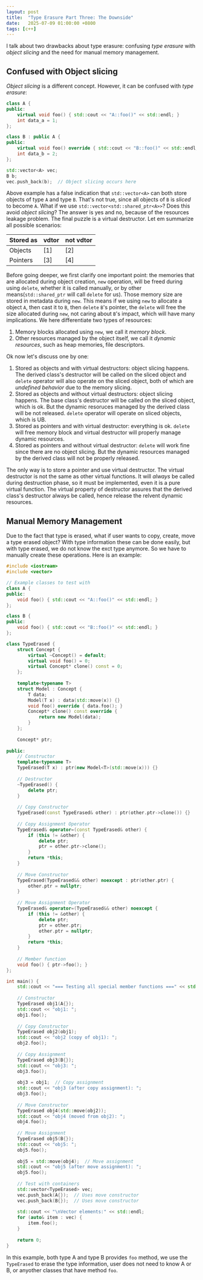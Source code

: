 ```yaml
---
layout: post
title:  "Type Erasure Part Three: The Downside"
date:   2025-07-09 01:00:00 +0800
tags: [c++]
---
```


I talk about two drawbacks about type erasure: confusing *type erasure* with *object slicing* and the need for manual memory management.

## Confused with Object slicing

*Object slicing* is a different concept. However, it can be confused with *type erasure*:

```c++
class A {
public:
    virtual void foo() { std::cout << "A::foo()" << std::endl; }
    int data_a = 1;
};

class B : public A {
public:
    virtual void foo() override { std::cout << "B::foo()" << std::endl; }
    int data_b = 2;
};

std::vector<A> vec;
B b;
vec.push_back(b);  // Object slicing occurs here
```

Above example has a false indication that `std::vector<A>` can both store objects of type `A` and type `B`. That's not true, since all objects of `B` is *sliced* to become `A`. What if we use `std::vector<std::shared_ptr<A>>`? Does this avoid *object slicing*? The answer is yes and no, because of the resources leakage problem. The final puzzle is a virtual destructor. Let em summarize all possible scenarios:

| Stored as | vdtor | not vdtor |
| --------- | ----- | --------- |
| Objects   | [1]   | [2]       |
| Pointers  | [3]   | [4]       |

Before going deeper, we first clarify one important point: the memories that are allocated during object creation, `new` operation, will be freed during using `delete`, whether it is called manually, or by other means(`std::shared_ptr` will call `delete` for us). Those memory size are stored in metadata during `new`. This means if we using `new` to allocate a object `A`, then cast it to `B`, then `delete` `B`'s pointer, the `delete` will free the size allocated during `new`, not caring about `B`'s impact, which will have many implications. We here differentiate two types of resources:

1. Memory blocks allocated using `new`, we call it *memory block*.
2. Other resources managed by the object itself, we call it *dynamic resources*, such as heap memories, file descriptors.

Ok now let's discuss one by one:

1. Stored as objects and with virtual destructors: object slicing happens. The derived class's destructor will be called on the sliced object and `delete` operator will also operate on the sliced object, both of which are *undefined behavior* due to the memory slicing.
2. Stored as objects and without virtual destructors: object slicing happens. The base class's destructor will be called on the sliced object, which is ok. But the dynamic resoruces managed by the derived class will be not released. `delete` operator will operate on sliced objects, which is UB.
3. Stored as pointers and with virtual destructor: everything is ok. `delete` will free memory block and virtual destructor will properly manage dynamic resources.
4. Stored as pointers and without virtual destructor: `delete` will work fine since there are no object slicing. But the dynamic resources managed by the derived class will not be properly released.

The only way is to store a pointer and use virtual destructor. The virtual destructor is not the same as other virtual functions. It will *always* be called during destruction phase, so it must be implemented, even it is a pure virtual function. The virtual property of destructor assures that the derived class's destructor always be called, hence release the relvent dynamic resources.

## Manual Memory Management

Due to the fact that type is erased, what if user wants to copy, create, move a type erased object? With type information these can be done easily, but with type erased, we do not know the exct type anymore. So we have to manually create these operations. Here is an example:

```c++
#include <iostream>
#include <vector>

// Example classes to test with
class A {
public:
    void foo() { std::cout << "A::foo()" << std::endl; }
};

class B {
public:
    void foo() { std::cout << "B::foo()" << std::endl; }
};

class TypeErased {
    struct Concept {
        virtual ~Concept() = default;
        virtual void foo() = 0;
        virtual Concept* clone() const = 0;
    };
    
    template<typename T>
    struct Model : Concept {
        T data;
        Model(T x) : data(std::move(x)) {}
        void foo() override { data.foo(); }
        Concept* clone() const override { 
            return new Model(data);
        }
    };
    
    Concept* ptr;
    
public:
    // Constructor
    template<typename T>
    TypeErased(T x) : ptr(new Model<T>(std::move(x))) {}
    
    // Destructor
    ~TypeErased() { 
        delete ptr; 
    }
    
    // Copy Constructor
    TypeErased(const TypeErased& other) : ptr(other.ptr->clone()) {}
    
    // Copy Assignment Operator
    TypeErased& operator=(const TypeErased& other) {
        if (this != &other) {
            delete ptr;
            ptr = other.ptr->clone();
        }
        return *this;
    }
    
    // Move Constructor
    TypeErased(TypeErased&& other) noexcept : ptr(other.ptr) {
        other.ptr = nullptr;
    }
    
    // Move Assignment Operator
    TypeErased& operator=(TypeErased&& other) noexcept {
        if (this != &other) {
            delete ptr;
            ptr = other.ptr;
            other.ptr = nullptr;
        }
        return *this;
    }
    
    // Member function
    void foo() { ptr->foo(); }
};

int main() {
    std::cout << "=== Testing all special member functions ===" << std::endl;
    
    // Constructor
    TypeErased obj1(A{});
    std::cout << "obj1: ";
    obj1.foo();
    
    // Copy Constructor
    TypeErased obj2(obj1);
    std::cout << "obj2 (copy of obj1): ";
    obj2.foo();
    
    // Copy Assignment
    TypeErased obj3(B{});
    std::cout << "obj3: ";
    obj3.foo();
    
    obj3 = obj1;  // Copy assignment
    std::cout << "obj3 (after copy assignment): ";
    obj3.foo();
    
    // Move Constructor
    TypeErased obj4(std::move(obj2));
    std::cout << "obj4 (moved from obj2): ";
    obj4.foo();
    
    // Move Assignment
    TypeErased obj5(B{});
    std::cout << "obj5: ";
    obj5.foo();
    
    obj5 = std::move(obj4);  // Move assignment
    std::cout << "obj5 (after move assignment): ";
    obj5.foo();
    
    // Test with containers
    std::vector<TypeErased> vec;
    vec.push_back(A{});  // Uses move constructor
    vec.push_back(B{});  // Uses move constructor
    
    std::cout << "\nVector elements:" << std::endl;
    for (auto& item : vec) {
        item.foo();
    }
    
    return 0;
}
```

In this example, both type A and type B provides `foo` method, we use the `TypeErased` to erase the type information, user does not need to know A or B, or anyother classes that have method `foo`. 
